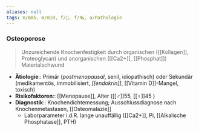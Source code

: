 ```yaml
---
aliases: null
tags: m/m05, m/m10, f/🦴, f/🗞️, a/Pathologie
---
```

### Osteoporose 
> Unzureichende Knochenfestigkeit durch organischen ([[Kollagen]], Proteoglycan) und anorganischen ([[Ca2+]], [[Phosphat]]) Materialschwund
- **Ätiologie**:: Primär (*postmenopausal*, senil, idiopathisch) oder Sekundär (medikamentös, immobilisiert, *[[endokrin]]*, [[Vitamin D]]-Mangel, toxisch)
- **Risikofaktoren**:: [[Menopause]], Alter ([[♂]]55, [[♀]]45 )
- **Diagnostik**:: Knochendichtemessung; Ausschlussdiagnose nach Knochenmetastasen, [[Osteomalazie]]
	- Laborparameter i.d.R. lange unauffällig ([[Ca2+]], Pi, [[Alkalische Phosphatase]], PTH)